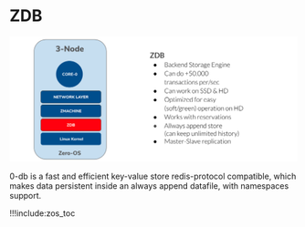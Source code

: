 # ZDB

![](img/zdb_arch.png)

0-db is a fast and efficient key-value store redis-protocol compatible, which makes data persistent inside an always append datafile, with namespaces support.


!!!include:zos_toc

